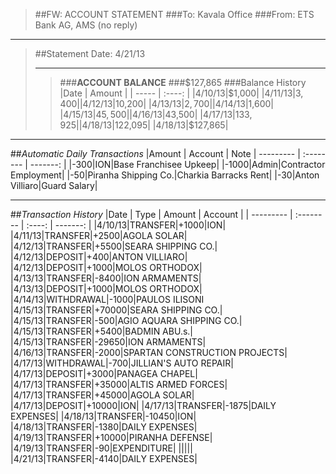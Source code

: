 > ##FW: ACCOUNT STATEMENT
> ###To: Kavala Office
> ###From: ETS Bank AG, AMS (no reply)

----------
>##Statement Date: 4/21/13
>***
>>###**ACCOUNT BALANCE**
>>###$127,865
>###Balance History
>|Date 	| Amount |
>| ----- | :----: |
>|4/10/13|$1,000|
>|4/11/13|$3,400|
>|4/12/13|$10,200|
>|4/13/13|$2,700|
>|4/14/13|$1,600|
>|4/15/13|$45,500|
>|4/16/13|$43,500|
>|4/17/13|$133,925|
>|4/18/13|$122,095|
>|4/18/13|$127,865|

***

##*Automatic Daily Transactions*
|Amount | Account | Note
| --------- | :-------- | -------: | 
|-300|ION|Base Franchisee Upkeep|
|-1000|Admin|Contractor Employment|
|-50|Piranha Shipping Co.|Charkia Barracks Rent|
|-30|Anton Villiaro|Guard Salary|

***
##*Transaction History*
|Date 	| Type | Amount | Account |
| --------- | :-------- | :----: | -------: |
|4/10/13|TRANSFER|+1000|ION|
|4/11/13|TRANSFER|+2500|AGOLA SOLAR|
|4/12/13|TRANSFER|+5500|SEARA SHIPPING CO.|
|4/12/13|DEPOSIT|+400|ANTON VILLIARO|
|4/12/13|DEPOSIT|+1000|MOLOS ORTHODOX|
|4/13/13|TRANSFER|-8400|ION ARMAMENTS|
|4/13/13|DEPOSIT|+1000|MOLOS ORTHODOX|
|4/14/13|WITHDRAWAL|-1000|PAULOS ILISONI
|4/15/13|TRANSFER|+70000|SEARA SHIPPING CO.|
|4/15/13|TRANSFER|-500|AGIO AQUARA SHIPPING CO.|
|4/15/13|TRANSFER|+5400|BADMIN ABU.s.|
|4/15/13|TRANSFER|-29650|ION ARMAMENTS|
|4/16/13|TRANSFER|-2000|SPARTAN CONSTRUCTION PROJECTS|
|4/17/13|WITHDRAWAL|-700|JILLIAN'S AUTO REPAIR|
|4/17/13|DEPOSIT|+3000|PANAGEA CHAPEL|
|4/17/13|TRANSFER|+35000|ALTIS ARMED FORCES|
|4/17/13|TRANSFER|+45000|AGOLA SOLAR|
|4/17/13|DEPOSIT|+10000|ION|
|4/17/13|TRANSFER|-1875|DAILY EXPENSES|
|4/18/13|TRANSFER|-10450|ION|
|4/18/13|TRANSFER|-1380|DAILY EXPENSES|
|4/19/13|TRANSFER|+10000|PIRANHA DEFENSE|
|4/19/13|TRANSFER|-90|EXPENDITURE|
|||||
|4/21/13|TRANSFER|-4140|DAILY EXPENSES|
